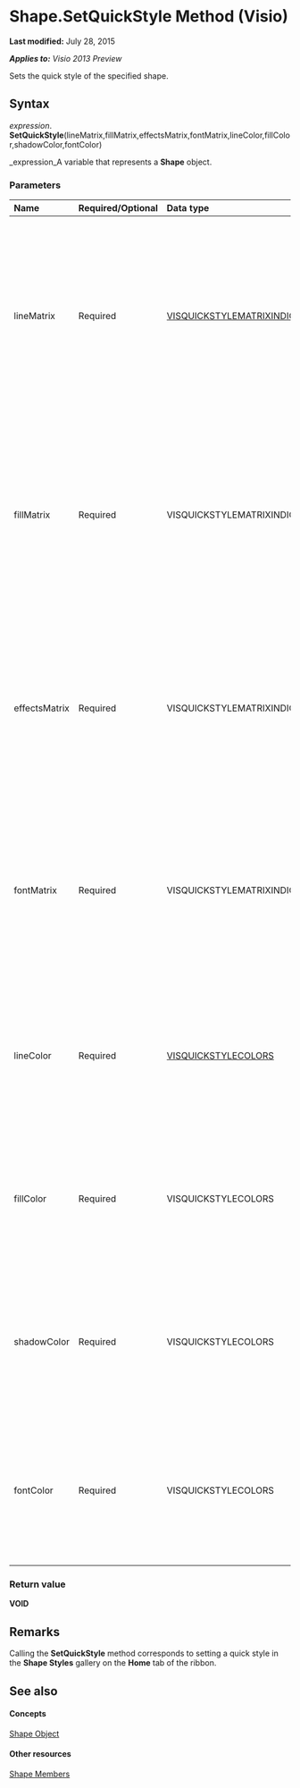
# Shape.SetQuickStyle Method (Visio)

 **Last modified:** July 28, 2015

 _**Applies to:** Visio 2013 Preview_

Sets the quick style of the specified shape.


## Syntax

 _expression_. **SetQuickStyle**(lineMatrix,fillMatrix,effectsMatrix,fontMatrix,lineColor,fillColor,shadowColor,fontColor)

 _expression_A variable that represents a  **Shape** object.


### Parameters



|**Name**|**Required/Optional**|**Data type**|**Description**|
|:-----|:-----|:-----|:-----|
|||||
|lineMatrix|Required| [VISQUICKSTYLEMATRIXINDICES](0fb0b448-85ba-4fc4-d933-21d574cefa2a.md)|Specifies the shape style index that determines the line-formatting properties (for example, dash type or weight) to retrieve from the active theme and variant.|
|fillMatrix|Required|VISQUICKSTYLEMATRIXINDICES|Specifies the shape style index that determines the fill-formatting properties (for example, fill type or gradient stops) to retrieve from the active theme and variant.|
|effectsMatrix|Required|VISQUICKSTYLEMATRIXINDICES|Specifies the shape style index that determines the font-formatting properties (for example, font style) to retrieve from the active theme and variant.|
|fontMatrix|Required|VISQUICKSTYLEMATRIXINDICES|Specifies the shape style index that determines the font-formatting properties (for example, font style) to retrieve from the active theme and variant.|
|lineColor|Required| [VISQUICKSTYLECOLORS](c19d91f3-a9a4-e31e-ed7a-eef15553fbf4.md)|Specifies the color index that determines the line color to retrieve from the active theme and variant to use in line formatting.|
|fillColor|Required|VISQUICKSTYLECOLORS|Specifies the color index that determines the fill color to retrieve from the active theme and variant to use in fill formatting.|
|shadowColor|Required|VISQUICKSTYLECOLORS|Specifies the color index that determines the shadow color to retrieve from the active theme and variant to use in shadows.|
|fontColor|Required|VISQUICKSTYLECOLORS|Specifies the color index that determines the font color to retrieve from the active theme and variant to use in shape text.|

### Return value

 **VOID**


## Remarks

Calling the  **SetQuickStyle** method corresponds to setting a quick style in the **Shape Styles** gallery on the **Home** tab of the ribbon.


## See also


#### Concepts


 [Shape Object](da7a8872-4ebb-a607-e0ed-eebf68ff5630.md)
#### Other resources


 [Shape Members](6aee2782-bec8-b9fd-bfa6-4c30c1dec8eb.md)
